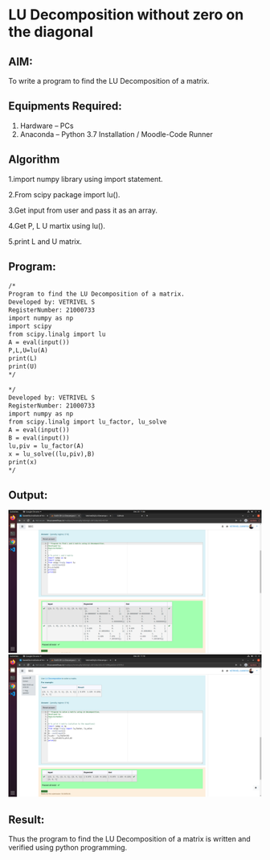 # LU Decomposition without zero on the diagonal

## AIM:
To write a program to find the LU Decomposition of a matrix.

## Equipments Required:
1. Hardware – PCs
2. Anaconda – Python 3.7 Installation / Moodle-Code Runner

## Algorithm
1.import numpy library using import statement.

2.From scipy package import lu().

3.Get input from user and pass it as an array.

4.Get P, L U martix using lu().

5.print L and U matrix.

## Program:
```
/*
Program to find the LU Decomposition of a matrix.
Developed by: VETRIVEL S
RegisterNumber: 21000733
import numpy as np
import scipy
from scipy.linalg import lu
A = eval(input())
P,L,U=lu(A)
print(L)
print(U)
*/
```
```
*/
Developed by: VETRIVEL S
RegisterNumber: 21000733
import numpy as np
from scipy.linalg import lu_factor, lu_solve
A = eval(input())
B = eval(input())
lu,piv = lu_factor(A)
x = lu_solve((lu,piv),B)
print(x)
*/
```

## Output:
![git log](vetri1.png)
![git log](vetri2.png)


## Result:
Thus the program to find the LU Decomposition of a matrix is written and verified using python programming.

